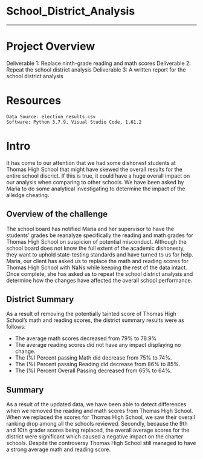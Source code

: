 # School_District_Analysis

----------------------------------------------------------------

# Project Overview

Deliverable 1: Replace ninth-grade reading and math scores
Deliverable 2: Repeat the school district analysis
Deliverable 3: A written report for the school district analysis 

# Resources

    Data Source: election_results.csv
    Software: Python 3.7.9, Visual Studio Code, 1.61.2

# Intro

It has come to our attention that we had some dishonest students at Thomas High School that might have skewed the overall results for the entire school discrict. If this is true, it could have a huge overall impact on our analysis when comparing to other schools. We have been asked by Maria to do some analytical investigating to determine the impact of the alledge cheating.


## Overview of the challenge

The school board has notified Maria and her supervisor to have the students’ grades be reanalyze specifically the reading and math grades for Thomas High School on suspicion of potential misconduct. Although the school board does not know the full extent of the academic dishonesty, they want to uphold state-testing standards and have turned to us for help. Maria, our client has asked us to replace the math and reading scores for Thomas High School with NaNs while keeping the rest of the data intact. Once complete, she has asked us to repeat the school district analysis and determine how the changes have affected the overall school performance.

## District Summary 

As a result of removing the potentially tainted score of Thomas High School’s math and reading scores, the district summary results were as follows:
- The average math scores decreased from 79% to 78.9%
- The average reading scores did not have any impact displaying no change.
- The (%) Percent passing Math did decrease from 75% to 74%.
- The (%) Percent passing Reading did decrease from 86% to 85%.
- The (%) Percent Overall Passing decreased from 65% to 64%. 

## Summary

As a result of the updated data, we have been able to detect differences when we removed the reading and math scores from Thomas High School. When we replaced the scores for Thomas High School, we saw their overall ranking drop among all the schools reviewed. Secondly, because the 9th and 10th grader scores being replaced, the overall average scores for the district were significant which caused a negative impact on the charter schools. Despite the controversy Thomas High School still managed to have a strong average math and reading score.
